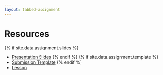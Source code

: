 ```yaml
---
layout: tabbed-assignment
---
```


# Resources

{% if site.data.assignment.slides %}
* [Presentation Slides][slides]
{% endif %}
{% if site.data.assignment.template %}
* [Submission Template][template]
{% endif %}
* [Lesson][]

<!-- Don't edit links here, change them in _data/assignment.yml instead, -->

[lesson]: <{{site.data.assignment.lesson}}>

[slides]: {{site.data.assignment.slides}}

[template]: <{{site.data.assignment.template}}>
